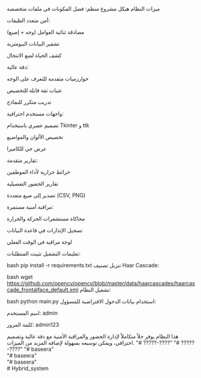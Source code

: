 ميزات النظام
هيكل مشروع منظم: فصل المكونات في ملفات متخصصة

أمن متعدد الطبقات:

مصادقة ثنائية العوامل (وجه + إصبع)

تشفير البيانات البيومترية

كشف الحياة لمنع الانتحال

دقة عالية:

خوارزميات متقدمة للتعرف على الوجه

عتبات ثقة قابلة للتخصيص

تدريب متكرر للنماذج

واجهات مستخدم احترافية:

تصميم عصري باستخدام Tkinter و ttk

تخصيص الألوان والمواضيع

عرض حي للكاميرا

تقارير متقدمة:

خرائط حرارية لأداء الموظفين

تقارير الحضور التفصيلية

تصدير إلى صيغ متعددة (CSV, PNG)

مراقبة أمنية مستمرة:

محاكاة مستشعرات الحركة والحرارة

تسجيل الإنذارات في قاعدة البيانات

لوحة مراقبة في الوقت الفعلي

تعليمات التشغيل
تثبيت المتطلبات:

bash
pip install -r requirements.txt
تنزيل تصنيف Haar Cascade:

bash
wget https://github.com/opencv/opencv/blob/master/data/haarcascades/haarcascade_frontalface_default.xml
تشغيل النظام:

bash
python main.py
استخدام بيانات الدخول الافتراضية للمسؤول:

اسم المستخدم: admin

كلمة المرور: admin123

هذا النظام يوفر حلاً متكاملاً لإدارة الحضور والمراقبة الأمنية مع دقة عالية وتصميم احترافي، ويمكن توسيعه بسهولة لإضافة المزيد من الميزات.
"# ?????-????" 
"# ?????-????" 
"# baseera"  
"# baseera"  
"# baseera"  
#   H y b r i d _ s y s t e m  
 